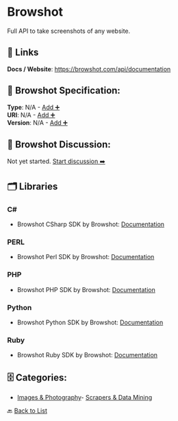 # Browshot

Full API to take screenshots of any website.

##  🔗 Links
**Docs / Website**: https://browshot.com/api/documentation

## 🧬 Browshot Specification:
**Type**: N/A - [Add ➕](https://github.com/apis-list/apis-list/edit/main/apis.yaml#L2279)  
**URI**: N/A - [Add ➕](https://github.com/apis-list/apis-list/edit/main/apis.yaml#L2279)  
**Version**: N/A - [Add ➕](https://github.com/apis-list/apis-list/edit/main/apis.yaml#L2279)

## 💬 Browshot Discussion:
Not yet started. [Start discussion ➡️](https://github.com/apis-list/apis-list/discussions/new)

## 🗂️ Libraries
### C#
- Browshot CSharp SDK by Browshot: [Documentation](https://browshot.com/api/libraries/csharp)
### PERL
- Browshot Perl SDK by Browshot: [Documentation](https://github.com/juliensobrier/browshot-perl)
### PHP
- Browshot PHP SDK by Browshot: [Documentation](https://browshot.com/api/libraries/php)
### Python
- Browshot Python SDK by Browshot: [Documentation](https://github.com/juliensobrier/browshot-python)
### Ruby
- Browshot Ruby SDK by Browshot: [Documentation](https://rubygems.org/gems/browshot)


## 🗄️ Categories:
- [Images & Photography](https://github.com/apis-list/apis-list#images--photography-)- [Scrapers & Data Mining](https://github.com/apis-list/apis-list#scrapers--data-mining-)

🔙  [Back to List](https://github.com/apis-list/apis-list)

